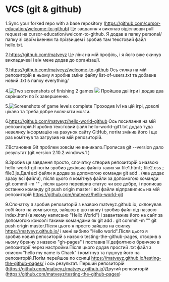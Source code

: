 # VCS (git & github)

1.Sync your forked repo with a base repository (https://github.com/cursor-education/welcome-to-github)
Це завдання я виконав відіславши pull request на cursor-education/welcom-to-github.
Я додав в папку personal/ папку зі своїм іменем та прізвищем і зробив там текстовий файл hello.txt.

2.https://github.com/matveyz
Це лінк на мій профіль, і я його вже скинув викладачеві і він мене додав до організації.

3.https://github.com/matveyz/welcome-to-github
Ось силка на мій репозиторій в ньому я зробив зміни файлу list-of-users.txt та добавив новий .txt в папку everything/

4.![Two screenshots of finishing 2 games](https://pp.vk.me/c637422/v637422230/1940e/18XayAZmzac.jpg)
![](https://pp.vk.me/c637422/v637422230/19418/cWEqNrnrM5o.jpg)
Пройшов дві ігри і додав два скріншоти по їх завершенню.

5.![Screenshots of game levels complete](https://pp.vk.me/c637422/v637422230/19422/mACUJ6HU6Lk.jpg)
Проходив lvl на цій ігрі, доволі цікаво та треба добре включати мозги.

6.https://github.com/matveyz/hello-world-github
Ось посилання на мій репозиторій.Я зробив текстовий файл hello-world-git1.txt додав туда невелику інформацію на рахунок сайту GitHub, потім змінив його і ще раз комітнув та загрузив на мій репозиторій.

7.Встановив Git проблем зовсім не виникало.Прописав git --version дало результат (git version 2.10.2.windows.1
)

8.Зробив це завдання просто, спочатку створив репозиторій з назвою hello-world-git потім зробив декілька файлів таких як file1.html ; file2.css ; file3.js.Далі всі файли я додав за допомогою команди git add . (яка додає зразу всі файли), після цього я комітнув файли за допомогою команди git commit -m "" , після цього перевірив статус чи все добре, і прописав останню команду git push origin master і всі файли відправились на мій репозиторій https://github.com/matveyz/hello-world-git

9.Спочатку я зробив репозиторій з назвою matveyz.github.io, склонував собі його на компьютер, зайшов в цю папку і зробив файл під назвою 
index.html (в якому написано "Hello World") і завантажив його на сайт за допомогою консолі такими командами як git add .  git commit -m "" 
git push origin master.Після цього я просто зайшов на ссилку https://matveyz.github.io/ і мені вибило "Hello world".Після цього я зробив новий репозиторій з назвою testing-the-github-pages, створив в ньому бренчу з назвою "gh-pages" і поставив її дефолтною бренчою в репозиторії через настройки.Після цього додав простий .txt файл з описом "hello my name is Chack" і комітнув та пушнув його на репозиторій.Потім перейшов по ссилці https://matveyz.github.io/testing-the-github-pages/ і ось результат.
Перший репозиторій (https://github.com/matveyz/matveyz.github.io)Другий репозиторій (https://github.com/matveyz/testing-the-github-pages)
